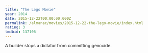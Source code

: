 ```yaml
---
title: "The Lego Movie"
year: 2014
date: 2015-12-22T00:00:00.000Z
permalink: /almanac/movies/2015-12-22-the-lego-movie/index.html
rating: 3
tmdbid: 137106
---
```


A builder stops a dictator from committing genocide.
